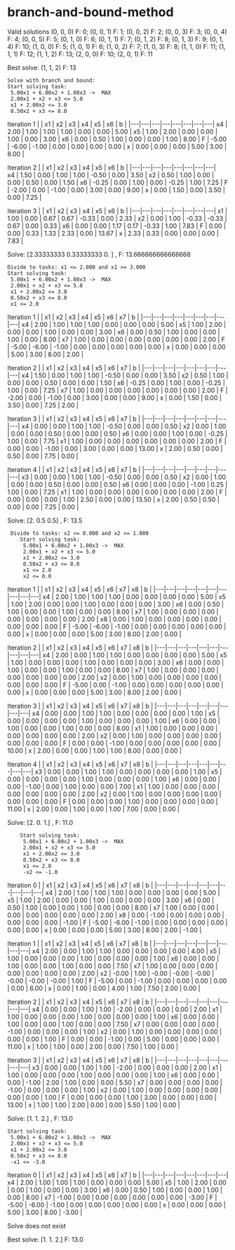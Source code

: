 # branch-and-bound-method

Valid solutions
(0, 0, 0) F: 0; (0, 0, 1) F: 1; (0, 0, 2) F: 2; (0, 0, 3) F: 3; (0, 0, 4) F: 4; (0, 0, 5) F: 5; (0, 1, 0) F: 6; (0, 1, 1) F: 7; (0, 1, 2) F: 8; (0, 1, 3) F: 9; (0, 1, 4) F: 10; (1, 0, 0) F: 5; (1, 0, 1) F: 6; (1, 0, 2) F: 7; (1, 0, 3) F: 8; (1, 1, 0) F: 11; (1, 1, 1) F: 12; (1, 1, 2) F: 13; (2, 0, 0) F: 10; (2, 0, 1) F: 11

Best solve:  (1, 1, 2) F: 13


    Solve with branch and bound:
    Start solving task:
     5.00x1 + 6.00x2 + 1.00x3 ->  MAX
     2.00x1 + x2 + x3 <= 5.0
     x1 + 2.00x2 <= 3.0
     0.50x2 + x3 <= 8.0


Iteration 1
  |   |   x1   |   x2   |   x3   |   x4   |   x5   |   x6   |    b   |
|---|---|---|---|---|---|---|---|
  x4 |   2.00 |   1.00 |   1.00 |   1.00 |   0.00 |   0.00 |   5.00 |
  x5 |   1.00 |   2.00 |   0.00 |   0.00 |   1.00 |   0.00 |   3.00 |
  x6 |   0.00 |   0.50 |   1.00 |   0.00 |   0.00 |   1.00 |   8.00 |
   F |  -5.00 |  -6.00 |  -1.00 |   0.00 |   0.00 |   0.00 |   0.00 |
   x |   0.00 |   0.00 |   0.00 |   5.00 |   3.00 |   8.00 |

Iteration 2
    | |   x1   |   x2   |   x3   |   x4   |   x5   |   x6   |    b   |
|---|---|---|---|---|---|---|---|   
  x4 |   1.50 |   0.00 |   1.00 |   1.00 |  -0.50 |   0.00 |   3.50 |
  x2 |   0.50 |   1.00 |   0.00 |   0.00 |   0.50 |   0.00 |   1.50 |
  x6 |  -0.25 |   0.00 |   1.00 |   0.00 |  -0.25 |   1.00 |   7.25 |
   F |  -2.00 |   0.00 |  -1.00 |   0.00 |   3.00 |   0.00 |   9.00 |
   x |   0.00 |   1.50 |   0.00 |   3.50 |   0.00 |   7.25 |

Iteration 3
   | |   x1   |   x2   |   x3   |   x4   |   x5   |   x6   |    b   |
|---|---|---|---|---|---|---|---|
  x1 |   1.00 |   0.00 |   0.67 |   0.67 |  -0.33 |   0.00 |   2.33 |
  x2 |   0.00 |   1.00 |  -0.33 |  -0.33 |   0.67 |   0.00 |   0.33 |
  x6 |   0.00 |   0.00 |   1.17 |   0.17 |  -0.33 |   1.00 |   7.83 |
   F |   0.00 |   0.00 |   0.33 |   1.33 |   2.33 |   0.00 |  13.67 |
   x |   2.33 |   0.33 |   0.00 |   0.00 |   0.00 |   7.83 |
   
 Solve: [2.33333333 0.33333333 0.        ] , F: 13.666666666666668 

    Divide to tasks: x1 <= 2.000 and x1 >= 3.000
    Start solving task:
     5.00x1 + 6.00x2 + 1.00x3 ->  MAX
     2.00x1 + x2 + x3 <= 5.0
     x1 + 2.00x2 <= 3.0
     0.50x2 + x3 <= 8.0
     x1 <= 2.0

Iteration 1
  |  |   x1   |   x2   |   x3   |   x4   |   x5   |   x6   |   x7   |    b   |
|---|---|---|---|---|---|---|---|---|
  x4 |   2.00 |   1.00 |   1.00 |   1.00 |   0.00 |   0.00 |   0.00 |   5.00 |
  x5 |   1.00 |   2.00 |   0.00 |   0.00 |   1.00 |   0.00 |   0.00 |   3.00 |
  x6 |   0.00 |   0.50 |   1.00 |   0.00 |   0.00 |   1.00 |   0.00 |   8.00 |
  x7 |   1.00 |   0.00 |   0.00 |   0.00 |   0.00 |   0.00 |   0.00 |   2.00 |
   F |  -5.00 |  -6.00 |  -1.00 |   0.00 |   0.00 |   0.00 |   0.00 |   0.00 |
   x |   0.00 |   0.00 |   0.00 |   5.00 |   3.00 |   8.00 |   2.00 |

Iteration 2
 |   |   x1   |   x2   |   x3   |   x4   |   x5   |   x6   |   x7   |    b   |
|---|---|---|---|---|---|---|---|---|
  x4 |   1.50 |   0.00 |   1.00 |   1.00 |  -0.50 |   0.00 |   0.00 |   3.50 |
  x2 |   0.50 |   1.00 |   0.00 |   0.00 |   0.50 |   0.00 |   0.00 |   1.50 |
  x6 |  -0.25 |   0.00 |   1.00 |   0.00 |  -0.25 |   1.00 |   0.00 |   7.25 |
  x7 |   1.00 |   0.00 |   0.00 |   0.00 |   0.00 |   0.00 |   0.00 |   2.00 |
   F |  -2.00 |   0.00 |  -1.00 |   0.00 |   3.00 |   0.00 |   0.00 |   9.00 |
   x |   0.00 |   1.50 |   0.00 |   3.50 |   0.00 |   7.25 |   2.00 |

Iteration 3
   | |   x1   |   x2   |   x3   |   x4   |   x5   |   x6   |   x7   |    b   |
|---|---|---|---|---|---|---|---|---|
  x4 |   0.00 |   0.00 |   1.00 |   1.00 |  -0.50 |   0.00 |   0.00 |   0.50 |
  x2 |   0.00 |   1.00 |   0.00 |   0.00 |   0.50 |   0.00 |   0.00 |   0.50 |
  x6 |   0.00 |   0.00 |   1.00 |   0.00 |  -0.25 |   1.00 |   0.00 |   7.75 |
  x1 |   1.00 |   0.00 |   0.00 |   0.00 |   0.00 |   0.00 |   0.00 |   2.00 |
   F |   0.00 |   0.00 |  -1.00 |   0.00 |   3.00 |   0.00 |   0.00 |  13.00 |
   x |   2.00 |   0.50 |   0.00 |   0.50 |   0.00 |   7.75 |   0.00 |

Iteration 4
  |   |   x1   |   x2   |   x3   |   x4   |   x5   |   x6   |   x7   |    b   |
|---|---|---|---|---|---|---|---|---|
  x3 |   0.00 |   0.00 |   1.00 |   1.00 |  -0.50 |   0.00 |   0.00 |   0.50 |
  x2 |   0.00 |   1.00 |   0.00 |   0.00 |   0.50 |   0.00 |   0.00 |   0.50 |
  x6 |   0.00 |   0.00 |   0.00 |  -1.00 |   0.25 |   1.00 |   0.00 |   7.25 |
  x1 |   1.00 |   0.00 |   0.00 |   0.00 |   0.00 |   0.00 |   0.00 |   2.00 |
   F |   0.00 |   0.00 |   0.00 |   1.00 |   2.50 |   0.00 |   0.00 |  13.50 |
   x |   2.00 |   0.50 |   0.50 |   0.00 |   0.00 |   7.25 |   0.00 |
     
  Solve: [2.  0.5 0.5] , F: 13.5 

     Divide to tasks: x2 <= 0.000 and x2 >= 1.000
        Start solving task:
         5.00x1 + 6.00x2 + 1.00x3 ->  MAX
         2.00x1 + x2 + x3 <= 5.0
         x1 + 2.00x2 <= 3.0
         0.50x2 + x3 <= 8.0
         x1 <= 2.0
         x2 <= 0.0


Iteration 1
   |  |   x1   |   x2   |   x3   |   x4   |   x5   |   x6   |   x7   |   x8   |    b   |
|---|---|---|---|---|---|---|---|---|---|
  x4 |   2.00 |   1.00 |   1.00 |   1.00 |   0.00 |   0.00 |   0.00 |   0.00 |   5.00 |
  x5 |   1.00 |   2.00 |   0.00 |   0.00 |   1.00 |   0.00 |   0.00 |   0.00 |   3.00 |
  x6 |   0.00 |   0.50 |   1.00 |   0.00 |   0.00 |   1.00 |   0.00 |   0.00 |   8.00 |
  x7 |   1.00 |   0.00 |   0.00 |   0.00 |   0.00 |   0.00 |   0.00 |   0.00 |   2.00 |
  x8 |   0.00 |   1.00 |   0.00 |   0.00 |   0.00 |   0.00 |   0.00 |   0.00 |   0.00 |
   F |  -5.00 |  -6.00 |  -1.00 |   0.00 |   0.00 |   0.00 |   0.00 |   0.00 |   0.00 |
   x |   0.00 |   0.00 |   0.00 |   5.00 |   3.00 |   8.00 |   2.00 |   0.00 |

Iteration 2
|     |   x1   |   x2   |   x3   |   x4   |   x5   |   x6   |   x7   |   x8   |    b   |
 |---|---|---|---|---|---|---|---|---|---|
  x4 |   2.00 |   0.00 |   1.00 |   1.00 |   0.00 |   0.00 |   0.00 |   0.00 |   5.00 |
  x5 |   1.00 |   0.00 |   0.00 |   0.00 |   1.00 |   0.00 |   0.00 |   0.00 |   3.00 |
  x6 |   0.00 |   0.00 |   1.00 |   0.00 |   0.00 |   1.00 |   0.00 |   0.00 |   8.00 |
  x7 |   1.00 |   0.00 |   0.00 |   0.00 |   0.00 |   0.00 |   0.00 |   0.00 |   2.00 |
  x2 |   0.00 |   1.00 |   0.00 |   0.00 |   0.00 |   0.00 |   0.00 |   0.00 |   0.00 |
   F |  -5.00 |   0.00 |  -1.00 |   0.00 |   0.00 |   0.00 |   0.00 |   0.00 |   0.00 |
   x |   0.00 |   0.00 |   0.00 |   5.00 |   3.00 |   8.00 |   2.00 |   0.00 |

Iteration 3
|     |   x1   |   x2   |   x3   |   x4   |   x5   |   x6   |   x7   |   x8   |    b   |
 |---|---|---|---|---|---|---|---|---|
  x4 |   0.00 |   0.00 |   1.00 |   1.00 |   0.00 |   0.00 |   0.00 |   0.00 |   1.00 |
  x5 |   0.00 |   0.00 |   0.00 |   0.00 |   1.00 |   0.00 |   0.00 |   0.00 |   1.00 |
  x6 |   0.00 |   0.00 |   1.00 |   0.00 |   0.00 |   1.00 |   0.00 |   0.00 |   8.00 |
  x1 |   1.00 |   0.00 |   0.00 |   0.00 |   0.00 |   0.00 |   0.00 |   0.00 |   2.00 |
  x2 |   0.00 |   1.00 |   0.00 |   0.00 |   0.00 |   0.00 |   0.00 |   0.00 |   0.00 |
   F |   0.00 |   0.00 |  -1.00 |   0.00 |   0.00 |   0.00 |   0.00 |   0.00 |  10.00 |
   x |   2.00 |   0.00 |   0.00 |   1.00 |   1.00 |   8.00 |   0.00 |   0.00 |

Iteration 4
  |   |   x1   |   x2   |   x3   |   x4   |   x5   |   x6   |   x7   |   x8   |    b   |
 |---|---|---|---|---|---|---|---|---|
  x3 |   0.00 |   0.00 |   1.00 |   1.00 |   0.00 |   0.00 |   0.00 |   0.00 |   1.00 |
  x5 |   0.00 |   0.00 |   0.00 |   0.00 |   1.00 |   0.00 |   0.00 |   0.00 |   1.00 |
  x6 |   0.00 |   0.00 |   0.00 |  -1.00 |   0.00 |   1.00 |   0.00 |   0.00 |   7.00 |
  x1 |   1.00 |   0.00 |   0.00 |   0.00 |   0.00 |   0.00 |   0.00 |   0.00 |   2.00 |
  x2 |   0.00 |   1.00 |   0.00 |   0.00 |   0.00 |   0.00 |   0.00 |   0.00 |   0.00 |
   F |   0.00 |   0.00 |   0.00 |   1.00 |   0.00 |   0.00 |   0.00 |   0.00 |  11.00 |
   x |   2.00 |   0.00 |   1.00 |   0.00 |   1.00 |   7.00 |   0.00 |   0.00 |
         
  Solve: [2. 0. 1.] , F: 11.0 

        Start solving task:
         5.00x1 + 6.00x2 + 1.00x3 ->  MAX
         2.00x1 + x2 + x3 <= 5.0
         x1 + 2.00x2 <= 3.0
         0.50x2 + x3 <= 8.0
         x1 <= 2.0
         -x2 <= -1.0

Iteration 0
 |    |   x1   |   x2   |   x3   |   x4   |   x5   |   x6   |   x7   |   x8   |    b   |
 |---|---|---|---|---|---|---|---|---|---|
  x4 |   2.00 |   1.00 |   1.00 |   1.00 |   0.00 |   0.00 |   0.00 |   0.00 |   5.00 |
  x5 |   1.00 |   2.00 |   0.00 |   0.00 |   1.00 |   0.00 |   0.00 |   0.00 |   3.00 |
  x6 |   0.00 |   0.50 |   1.00 |   0.00 |   0.00 |   1.00 |   0.00 |   0.00 |   8.00 |
  x7 |   1.00 |   0.00 |   0.00 |   0.00 |   0.00 |   0.00 |   0.00 |   0.00 |   2.00 |
  x8 |   0.00 |  -1.00 |   0.00 |   0.00 |   0.00 |   0.00 |   0.00 |   0.00 |  -1.00 |
   F |  -5.00 |  -6.00 |  -1.00 |   0.00 |   0.00 |   0.00 |   0.00 |   0.00 |   0.00 |
   x |   0.00 |   0.00 |   0.00 |   5.00 |   3.00 |   8.00 |   2.00 |  -1.00 |

Iteration 1
  |   |   x1   |   x2   |   x3   |   x4   |   x5   |   x6   |   x7   |   x8   |    b   |
|---|---|---|---|---|---|---|---|---|
  x4 |   2.00 |   0.00 |   1.00 |   1.00 |   0.00 |   0.00 |   0.00 |   0.00 |   4.00 |
  x5 |   1.00 |   0.00 |   0.00 |   0.00 |   1.00 |   0.00 |   0.00 |   0.00 |   1.00 |
  x6 |   0.00 |   0.00 |   1.00 |   0.00 |   0.00 |   1.00 |   0.00 |   0.00 |   7.50 |
  x7 |   1.00 |   0.00 |   0.00 |   0.00 |   0.00 |   0.00 |   0.00 |   0.00 |   2.00 |
  x2 |  -0.00 |   1.00 |  -0.00 |  -0.00 |  -0.00 |  -0.00 |  -0.00 |  -0.00 |   1.00 |
   F |  -5.00 |   0.00 |  -1.00 |   0.00 |   0.00 |   0.00 |   0.00 |   0.00 |   6.00 |
   x |   0.00 |   1.00 |   0.00 |   4.00 |   1.00 |   7.50 |   2.00 |   0.00 |

Iteration 2
 |    |   x1   |   x2   |   x3   |   x4   |   x5   |   x6   |   x7   |   x8   |    b   |
 |---|---|---|---|---|---|---|---|---|
  x4 |   0.00 |   0.00 |   1.00 |   1.00 |  -2.00 |   0.00 |   0.00 |   0.00 |   2.00 |
  x1 |   1.00 |   0.00 |   0.00 |   0.00 |   1.00 |   0.00 |   0.00 |   0.00 |   1.00 |
  x6 |   0.00 |   0.00 |   1.00 |   0.00 |   0.00 |   1.00 |   0.00 |   0.00 |   7.50 |
  x7 |   0.00 |   0.00 |   0.00 |   0.00 |  -1.00 |   0.00 |   0.00 |   0.00 |   1.00 |
  x2 |   0.00 |   1.00 |   0.00 |   0.00 |   0.00 |   0.00 |   0.00 |   0.00 |   1.00 |
   F |   0.00 |   0.00 |  -1.00 |   0.00 |   5.00 |   0.00 |   0.00 |   0.00 |  11.00 |
   x |   1.00 |   1.00 |   0.00 |   2.00 |   0.00 |   7.50 |   1.00 |   0.00 |

Iteration 3
 |    |   x1   |   x2   |   x3   |   x4   |   x5   |   x6   |   x7   |   x8   |    b   |
|---|---|---|---|---|---|---|---|---|
  x3 |   0.00 |   0.00 |   1.00 |   1.00 |  -2.00 |   0.00 |   0.00 |   0.00 |   2.00 |
  x1 |   1.00 |   0.00 |   0.00 |   0.00 |   1.00 |   0.00 |   0.00 |   0.00 |   1.00 |
  x6 |   0.00 |   0.00 |   0.00 |  -1.00 |   2.00 |   1.00 |   0.00 |   0.00 |   5.50 |
  x7 |   0.00 |   0.00 |   0.00 |   0.00 |  -1.00 |   0.00 |   0.00 |   0.00 |   1.00 |
  x2 |   0.00 |   1.00 |   0.00 |   0.00 |   0.00 |   0.00 |   0.00 |   0.00 |   1.00 |
   F |   0.00 |   0.00 |   0.00 |   1.00 |   3.00 |   0.00 |   0.00 |   0.00 |  13.00 |
   x |   1.00 |   1.00 |   2.00 |   0.00 |   0.00 |   5.50 |   1.00 |   0.00 |
        
  Solve: [1. 1. 2.] , F: 13.0 

    Start solving task:
     5.00x1 + 6.00x2 + 1.00x3 ->  MAX
     2.00x1 + x2 + x3 <= 5.0
     x1 + 2.00x2 <= 3.0
     0.50x2 + x3 <= 8.0
     -x1 <= -3.0

Iteration 0
   |  |   x1   |   x2   |   x3   |   x4   |   x5   |   x6   |   x7   |    b   |
 |---|---|---|---|---|---|---|---|
  x4 |   2.00 |   1.00 |   1.00 |   1.00 |   0.00 |   0.00 |   0.00 |   5.00 |
  x5 |   1.00 |   2.00 |   0.00 |   0.00 |   1.00 |   0.00 |   0.00 |   3.00 |
  x6 |   0.00 |   0.50 |   1.00 |   0.00 |   0.00 |   1.00 |   0.00 |   8.00 |
  x7 |  -1.00 |   0.00 |   0.00 |   0.00 |   0.00 |   0.00 |   0.00 |  -3.00 |
   F |  -5.00 |  -6.00 |  -1.00 |   0.00 |   0.00 |   0.00 |   0.00 |   0.00 |
   x |   0.00 |   0.00 |   0.00 |   5.00 |   3.00 |   8.00 |  -3.00 |
     
  Solve does not exist

Best solve:  [1. 1. 2.] F: 13.0
